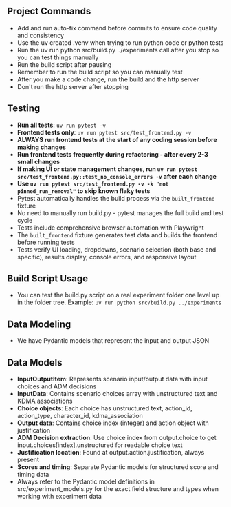 ## Project Commands

- Add and run auto-fix command before commits to ensure code quality and consistency
- Use the uv created .venv when trying to run python code or python tests
- Run the uv run python src/build.py ../experiments call after you stop so you can test things manually
- Run the build script after pausing
- Remember to run the build script so you can manually test
- After you make a code change, run the build and the http server
- Don't run the http server after stopping

## Testing

- **Run all tests**: `uv run pytest -v`
- **Frontend tests only**: `uv run pytest src/test_frontend.py -v`
- **ALWAYS run frontend tests at the start of any coding session before making changes**
- **Run frontend tests frequently during refactoring - after every 2-3 small changes**
- **If making UI or state management changes, run `uv run pytest src/test_frontend.py::test_no_console_errors -v` after each change**
- **Use `uv run pytest src/test_frontend.py -v -k "not pinned_run_removal"` to skip known flaky tests**
- Pytest automatically handles the build process via the `built_frontend` fixture
- No need to manually run build.py - pytest manages the full build and test cycle
- Tests include comprehensive browser automation with Playwright
- The `built_frontend` fixture generates test data and builds the frontend before running tests
- Tests verify UI loading, dropdowns, scenario selection (both base and specific), results display, console errors, and responsive layout

## Build Script Usage

- You can test the build.py script on a real experiment folder one level up in the folder tree. Example: `uv run python src/build.py ../experiments`

## Data Modeling

- We have Pydantic models that represent the input and output JSON

## Data Models

- **InputOutputItem**: Represents scenario input/output data with input choices and ADM decisions
- **InputData**: Contains scenario choices array with unstructured text and KDMA associations
- **Choice objects**: Each choice has unstructured text, action_id, action_type, character_id, kdma_association
- **Output data**: Contains choice index (integer) and action object with justification
- **ADM Decision extraction**: Use choice index from output.choice to get input.choices[index].unstructured for readable choice text
- **Justification location**: Found at output.action.justification, always present
- **Scores and timing**: Separate Pydantic models for structured score and timing data
- Always refer to the Pydantic model definitions in src/experiment_models.py for the exact field structure and types when working with experiment data